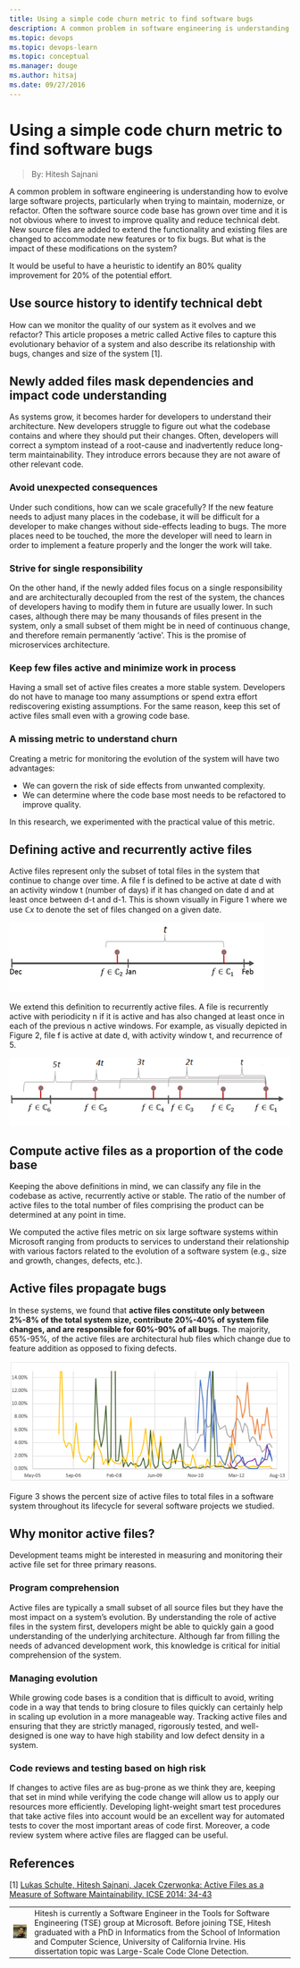```yaml
---
title: Using a simple code churn metric to find software bugs
description: A common problem in software engineering is understanding how to evolve large software projects, particularly when trying to maintain, modernize, or refactor.
ms.topic: devops
ms.topic: devops-learn
ms.topic: conceptual
ms.manager: douge
ms.author: hitsaj
ms.date: 09/27/2016
---
```


# Using a simple code churn metric to find software bugs
> By: Hitesh Sajnani

A common problem in software engineering is understanding how to evolve
large software projects, particularly when trying to maintain,
modernize, or refactor. Often the software source code base has grown
over time and it is not obvious where to invest to improve quality and
reduce technical debt. New source files are added to extend the
functionality and existing files are changed to accommodate new features
or to fix bugs. But what is the impact of these modifications on the
system?

It would be useful to have a heuristic to identify an 80% quality
improvement for 20% of the potential effort.

## Use source history to identify technical debt
How can we monitor the quality of our system as it evolves and we
refactor? This article proposes a metric called Active files to capture
this evolutionary behavior of a system and also describe its
relationship with bugs, changes and size of the system \[1\].

## Newly added files mask dependencies and impact code understanding
As systems grow, it becomes harder for developers to understand their
architecture. New developers struggle to figure out what the codebase
contains and where they should put their changes. Often, developers will
correct a symptom instead of a root-cause and inadvertently reduce
long-term maintainability. They introduce errors because they are not
aware of other relevant code.

### Avoid unexpected consequences
Under such conditions, how can we scale gracefully? If the new feature
needs to adjust many places in the codebase, it will be difficult for a
developer to make changes without side-effects leading to bugs. The more
places need to be touched, the more the developer will need to learn in
order to implement a feature properly and the longer the work will take.

### Strive for single responsibility
On the other hand, if the newly added files focus on a single
responsibility and are architecturally decoupled from the rest of the
system, the chances of developers having to modify them in future are
usually lower. In such cases, although there may be many thousands of
files present in the system, only a small subset of them might be in
need of continuous change, and therefore remain permanently ‘active’.
This is the promise of microservices architecture.

### Keep few files active and minimize work in process
Having a small set of active files creates a more stable system.
Developers do not have to manage too many assumptions or spend extra
effort rediscovering existing assumptions. For the same reason, keep
this set of active files small even with a growing code base.

### A missing metric to understand churn
Creating a metric for monitoring the evolution of the system will have
two advantages:

- We can govern the risk of side effects from unwanted complexity.
- We can determine where the code base most needs to be refactored to improve quality.

In this research, we experimented with the practical value of this
metric.

## Defining active and recurrently active files
Active files represent only the subset of total files in the system that
continue to change over time. A file f is defined to be active at date d
with an activity window t (number of days) if it has changed on date d
and at least once between d-t and d-1. This is shown visually in Figure
1 where we use ℂ*x* to denote the set of files changed on a given date.

![Figure 1: Defining an active file](_img/defining_active_file.png)

We extend this definition to recurrently active files. A file is
recurrently active with periodicity n if it is active and has also
changed at least once in each of the previous n active windows. For
example, as visually depicted in Figure 2, file f is active at date d,
with activity window t, and recurrence of 5.

![Figure 2: Defining a recurrent active file](_img/recurrent_active_file.png)

## Compute active files as a proportion of the code base
Keeping the above definitions in mind, we can classify any file in the
codebase as active, recurrently active or stable. The ratio of the
number of active files to the total number of files comprising the
product can be determined at any point in time.

We computed the active files metric on six large software systems within
Microsoft ranging from products to services to understand their
relationship with various factors related to the evolution of a software
system (e.g., size and growth, changes, defects, etc.).

## Active files propagate bugs
In these systems, we found that **active files constitute only between
2%-8% of the total system size, contribute 20%-40% of system file
changes, and are responsible for 60%-90% of all bugs**. The majority,
65%-95%, of the active files are architectural hub files which change
due to feature addition as opposed to fixing defects.

![Figure 3: Percent monthly active files in relation to all files in the code](_img/monthly_active_files.png)

Figure 3 shows the percent size of active files to total files in a
software system throughout its lifecycle for several software projects
we studied.

## Why monitor active files?
Development teams might be interested in measuring and monitoring their
active file set for three primary reasons.

### Program comprehension
Active files are typically a small subset of all source files but they
have the most impact on a system’s evolution. By understanding the role
of active files in the system first, developers might be able to quickly
gain a good understanding of the underlying architecture. Although far
from filling the needs of advanced development work, this knowledge is
critical for initial comprehension of the system.

### Managing evolution
While growing code bases is a condition that is difficult to avoid,
writing code in a way that tends to bring closure to files quickly can
certainly help in scaling up evolution in a more manageable way.
Tracking active files and ensuring that they are strictly managed,
rigorously tested, and well-designed is one way to have high stability
and low defect density in a system.

### Code reviews and testing based on high risk
If changes to active files are as bug-prone as we think they are,
keeping that set in mind while verifying the code change will allow us
to apply our resources more efficiently. Developing light-weight smart
test procedures that take active files into account would be an
excellent way for automated tests to cover the most important areas of
code first. Moreover, a code review system where active files are
flagged can be useful.

## References
\[1\] [Lukas Schulte, Hitesh Sajnani, Jacek Czerwonka: Active Files as a
Measure of Software Maintainability.
ICSE 2014: 34-43](http://dl.acm.org/citation.cfm?doid=2591062.2591176)

|             |                           |
|-------------|---------------------------|
|![Hitesh Sajnani](_img/Hitesh-Sajnani_avatar_1502749067.jpg)|Hitesh is currently a Software Engineer in the Tools for Software Engineering (TSE) group at Microsoft. Before joining TSE, Hitesh graduated with a PhD in Informatics from the School of Information and Computer Science, University of California Irvine. His dissertation topic was Large-Scale Code Clone Detection.|